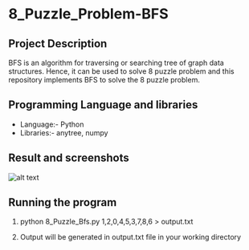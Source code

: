 # 8_Puzzle_Problem-BFS

## Project Description
BFS is an algorithm for traversing or searching tree of graph data structures. Hence, it can be used to solve 8 puzzle problem and this repository implements BFS to solve the 8 puzzle problem.

## Programming Language and libraries
* Language:- Python
* Libraries:- anytree, numpy

## Result and screenshots

![alt text](https://github.com/Scorpi35/8_Puzzle_Problem-TreeGeneration/blob/master/Screen%20Shot%202018-11-21%20at%205.45.09%20PM.png)

## Running the program

1. python 8_Puzzle_Bfs.py 1,2,0,4,5,3,7,8,6 > output.txt

2. Output will be generated in output.txt file in your working directory
